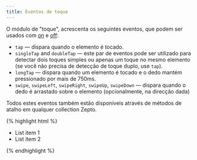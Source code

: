 ```yaml
---
title: Eventos de toque
---
```


O módulo de "toque", acrescenta os seguintes eventos, que podem ser usados ​​com [on](#on) e [off](#off):

* `tap` — dispara quando o elemento é tocado.
* `singleTap` and `doubleTap` — este par de eventos pode ser utilizado para detectar dois toques simples ou apenas um toque no mesmo elemento (se você não precisa de detecção de toque duplo, use `tap`).
* `longTap` — dispara quando um elemento é tocado e o dedo mantém pressionado por mais de 750ms.
* `swipe`, `swipeLeft`, `swipeRight`, `swipeUp`, `swipeDown` — dispara quando o dedo é arrastado sobre o elemento (opcionalmente, na direcção dada)

Todos estes eventos também estão disponíveis através de métodos de atalho em qualquer collection Zepto.

{% highlight html %}
<style>.delete { display: none; }</style>

<ul id=items>
  <li>List item 1 <span class=delete>DELETE</span></li>
  <li>List item 2 <span class=delete>DELETE</span></li>
</ul>

<script>
// Mostra o botão delete ao deslizar o dedo
$('#items li').swipe(function(){
  $('.delete').hide()
  $('.delete', this).show()
})

// Deleta a linha ao tocar no botão delete
$('.delete').tap(function(){
  $(this).parent('li').remove()
})
</script>
{% endhighlight %}
